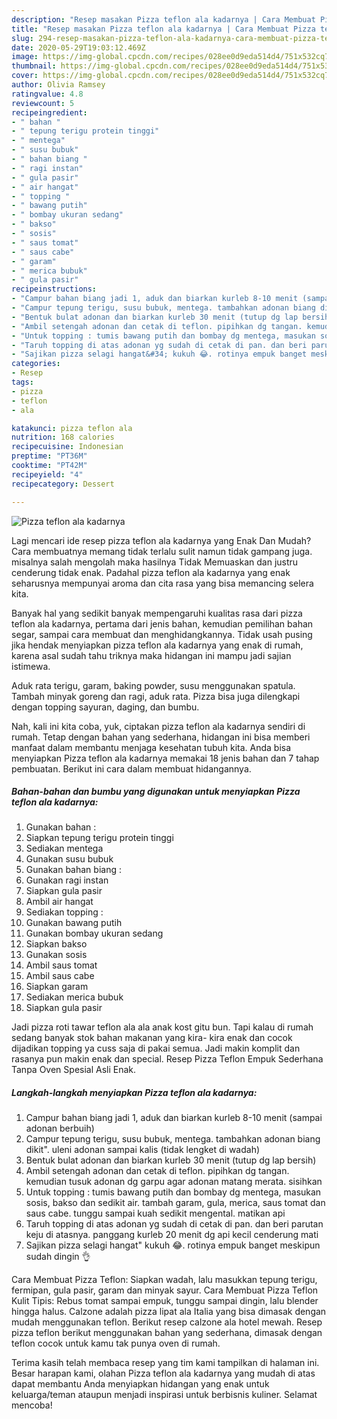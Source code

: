 ```yaml
---
description: "Resep masakan Pizza teflon ala kadarnya | Cara Membuat Pizza teflon ala kadarnya Yang Enak dan Simpel"
title: "Resep masakan Pizza teflon ala kadarnya | Cara Membuat Pizza teflon ala kadarnya Yang Enak dan Simpel"
slug: 294-resep-masakan-pizza-teflon-ala-kadarnya-cara-membuat-pizza-teflon-ala-kadarnya-yang-enak-dan-simpel
date: 2020-05-29T19:03:12.469Z
image: https://img-global.cpcdn.com/recipes/028ee0d9eda514d4/751x532cq70/pizza-teflon-ala-kadarnya-foto-resep-utama.jpg
thumbnail: https://img-global.cpcdn.com/recipes/028ee0d9eda514d4/751x532cq70/pizza-teflon-ala-kadarnya-foto-resep-utama.jpg
cover: https://img-global.cpcdn.com/recipes/028ee0d9eda514d4/751x532cq70/pizza-teflon-ala-kadarnya-foto-resep-utama.jpg
author: Olivia Ramsey
ratingvalue: 4.8
reviewcount: 5
recipeingredient:
- " bahan "
- " tepung terigu protein tinggi"
- " mentega"
- " susu bubuk"
- " bahan biang "
- " ragi instan"
- " gula pasir"
- " air hangat"
- " topping "
- " bawang putih"
- " bombay ukuran sedang"
- " bakso"
- " sosis"
- " saus tomat"
- " saus cabe"
- " garam"
- " merica bubuk"
- " gula pasir"
recipeinstructions:
- "Campur bahan biang jadi 1, aduk dan biarkan kurleb 8-10 menit (sampai adonan berbuih)"
- "Campur tepung terigu, susu bubuk, mentega. tambahkan adonan biang dikit&#34;. uleni adonan sampai kalis (tidak lengket di wadah)"
- "Bentuk bulat adonan dan biarkan kurleb 30 menit (tutup dg lap bersih)"
- "Ambil setengah adonan dan cetak di teflon. pipihkan dg tangan. kemudian tusuk adonan dg garpu agar adonan matang merata. sisihkan"
- "Untuk topping : tumis bawang putih dan bombay dg mentega, masukan sosis, bakso dan sedikit air. tambah garam, gula, merica, saus tomat dan saus cabe. tunggu sampai kuah sedikit mengental. matikan api"
- "Taruh topping di atas adonan yg sudah di cetak di pan. dan beri parutan keju di atasnya. panggang kurleb 20 menit dg api kecil cenderung mati"
- "Sajikan pizza selagi hangat&#34; kukuh 😂. rotinya empuk banget meskipun sudah dingin 👌"
categories:
- Resep
tags:
- pizza
- teflon
- ala

katakunci: pizza teflon ala 
nutrition: 168 calories
recipecuisine: Indonesian
preptime: "PT36M"
cooktime: "PT42M"
recipeyield: "4"
recipecategory: Dessert

---
```



![Pizza teflon ala kadarnya](https://img-global.cpcdn.com/recipes/028ee0d9eda514d4/751x532cq70/pizza-teflon-ala-kadarnya-foto-resep-utama.jpg)

Lagi mencari ide resep pizza teflon ala kadarnya yang Enak Dan Mudah? Cara membuatnya memang tidak terlalu sulit namun tidak gampang juga. misalnya salah mengolah maka hasilnya Tidak Memuaskan dan justru cenderung tidak enak. Padahal pizza teflon ala kadarnya yang enak seharusnya mempunyai aroma dan cita rasa yang bisa memancing selera kita.

Banyak hal yang sedikit banyak mempengaruhi kualitas rasa dari pizza teflon ala kadarnya, pertama dari jenis bahan, kemudian pemilihan bahan segar, sampai cara membuat dan menghidangkannya. Tidak usah pusing jika hendak menyiapkan pizza teflon ala kadarnya yang enak di rumah, karena asal sudah tahu triknya maka hidangan ini mampu jadi sajian istimewa.

Aduk rata terigu, garam, baking powder, susu menggunakan spatula. Tambah minyak goreng dan ragi, aduk rata. Pizza bisa juga dilengkapi dengan topping sayuran, daging, dan bumbu.


Nah, kali ini kita coba, yuk, ciptakan pizza teflon ala kadarnya sendiri di rumah. Tetap dengan bahan yang sederhana, hidangan ini bisa memberi manfaat dalam membantu menjaga kesehatan tubuh kita. Anda bisa menyiapkan Pizza teflon ala kadarnya memakai 18 jenis bahan dan 7 tahap pembuatan. Berikut ini cara dalam membuat hidangannya.

<!--inarticleads1-->

##### Bahan-bahan dan bumbu yang digunakan untuk menyiapkan Pizza teflon ala kadarnya:

1. Gunakan  bahan :
1. Siapkan  tepung terigu protein tinggi
1. Sediakan  mentega
1. Gunakan  susu bubuk
1. Gunakan  bahan biang :
1. Gunakan  ragi instan
1. Siapkan  gula pasir
1. Ambil  air hangat
1. Sediakan  topping :
1. Gunakan  bawang putih
1. Gunakan  bombay ukuran sedang
1. Siapkan  bakso
1. Gunakan  sosis
1. Ambil  saus tomat
1. Ambil  saus cabe
1. Siapkan  garam
1. Sediakan  merica bubuk
1. Siapkan  gula pasir


Jadi pizza roti tawar teflon ala ala anak kost gitu bun. Tapi kalau di rumah sedang banyak stok bahan makanan yang kira- kira enak dan cocok dijadikan topping ya cuss saja di pakai semua. Jadi makin komplit dan rasanya pun makin enak dan special. Resep Pizza Teflon Empuk Sederhana Tanpa Oven Spesial Asli Enak. 

<!--inarticleads2-->

##### Langkah-langkah menyiapkan Pizza teflon ala kadarnya:

1. Campur bahan biang jadi 1, aduk dan biarkan kurleb 8-10 menit (sampai adonan berbuih)
1. Campur tepung terigu, susu bubuk, mentega. tambahkan adonan biang dikit&#34;. uleni adonan sampai kalis (tidak lengket di wadah)
1. Bentuk bulat adonan dan biarkan kurleb 30 menit (tutup dg lap bersih)
1. Ambil setengah adonan dan cetak di teflon. pipihkan dg tangan. kemudian tusuk adonan dg garpu agar adonan matang merata. sisihkan
1. Untuk topping : tumis bawang putih dan bombay dg mentega, masukan sosis, bakso dan sedikit air. tambah garam, gula, merica, saus tomat dan saus cabe. tunggu sampai kuah sedikit mengental. matikan api
1. Taruh topping di atas adonan yg sudah di cetak di pan. dan beri parutan keju di atasnya. panggang kurleb 20 menit dg api kecil cenderung mati
1. Sajikan pizza selagi hangat&#34; kukuh 😂. rotinya empuk banget meskipun sudah dingin 👌


Cara Membuat Pizza Teflon: Siapkan wadah, lalu masukkan tepung terigu, fermipan, gula pasir, garam dan minyak sayur. Cara Membuat Pizza Teflon Kulit Tipis: Rebus tomat sampai empuk, tunggu sampai dingin, lalu blender hingga halus. Calzone adalah pizza lipat ala Italia yang bisa dimasak dengan mudah menggunakan teflon. Berikut resep calzone ala hotel mewah. Resep pizza teflon berikut menggunakan bahan yang sederhana, dimasak dengan teflon cocok untuk kamu tak punya oven di rumah. 

Terima kasih telah membaca resep yang tim kami tampilkan di halaman ini. Besar harapan kami, olahan Pizza teflon ala kadarnya yang mudah di atas dapat membantu Anda menyiapkan hidangan yang enak untuk keluarga/teman ataupun menjadi inspirasi untuk berbisnis kuliner. Selamat mencoba!
